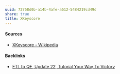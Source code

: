 ```yaml
---
uuid: 72758d0b-a14b-4afe-a512-5484219cd49d
share: true
title: XKeyscore
---
```

#### Sources

* [XKeyscore - Wikipedia](https://en.wikipedia.org/wiki/XKeyscore)

#### Backlinks

* [ETL to QE, Update 22, Tutorial Your Way To Victory](/72b60152-c15c-4243-8329-67cd13e78ba6)
